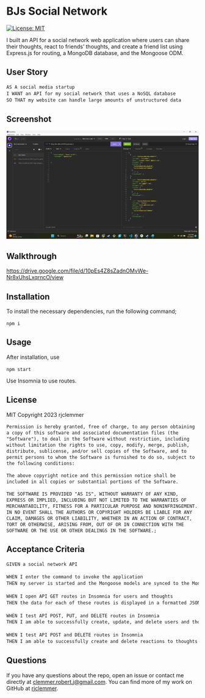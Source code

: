 # BJs Social Network

  [![License: MIT](https://img.shields.io/badge/License-MIT-yellow.svg)](https://opensource.org/licenses/MIT)

I built an API for a social network web application where users can share their thoughts, react to friends’ thoughts, and create a friend list using Express.js for routing, a MongoDB database, and the Mongoose ODM.

## User Story

```md
AS A social media startup
I WANT an API for my social network that uses a NoSQL database
SO THAT my website can handle large amounts of unstructured data
```

## Screenshot

![Thumbnail](Assets/social_media_screenshot.png)

## Walkthrough

https://drive.google.com/file/d/10pEs4Z8sZadnOMvWe-Nr8xUhsLxqrncO/view

## Installation

To install the necessary dependencies, run the following command;

` npm i `

## Usage

After installation, use 

` npm start `

Use Insomnia to use routes.

 ## License
  MIT
  Copyright 2023 rjclemmer

    Permission is hereby granted, free of charge, to any person obtaining a copy of this software and associated documentation files (the "Software"), to deal in the Software without restriction, including without limitation the rights to use, copy, modify, merge, publish, distribute, sublicense, and/or sell copies of the Software, and to permit persons to whom the Software is furnished to do so, subject to the following conditions:
    
    The above copyright notice and this permission notice shall be included in all copies or substantial portions of the Software.
    
    THE SOFTWARE IS PROVIDED "AS IS", WITHOUT WARRANTY OF ANY KIND, EXPRESS OR IMPLIED, INCLUDING BUT NOT LIMITED TO THE WARRANTIES OF MERCHANTABILITY, FITNESS FOR A PARTICULAR PURPOSE AND NONINFRINGEMENT. IN NO EVENT SHALL THE AUTHORS OR COPYRIGHT HOLDERS BE LIABLE FOR ANY CLAIM, DAMAGES OR OTHER LIABILITY, WHETHER IN AN ACTION OF CONTRACT, TORT OR OTHERWISE, ARISING FROM, OUT OF OR IN CONNECTION WITH THE SOFTWARE OR THE USE OR OTHER DEALINGS IN THE SOFTWARE.;

## Acceptance Criteria

```md
GIVEN a social network API

WHEN I enter the command to invoke the application
THEN my server is started and the Mongoose models are synced to the MongoDB database ✅

WHEN I open API GET routes in Insomnia for users and thoughts
THEN the data for each of these routes is displayed in a formatted JSON ( I'm still having issues having thoughts be pushed into user thoughts array )

WHEN I test API POST, PUT, and DELETE routes in Insomnia
THEN I am able to successfully create, update, and delete users and thoughts in my database ✅

WHEN I test API POST and DELETE routes in Insomnia
THEN I am able to successfully create and delete reactions to thoughts and add and remove friends to a user’s friend list ✅
```

## Questions
If you have any questions about the repo, open an issue or contact me directly at clemmer.robert.j@gmail.com. You can find more of my work on GitHub at [rjclemmer](https://github.com/rjclemmer).

